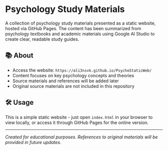 # Psychology Study Materials

A collection of psychology study materials presented as a static website, hosted via GitHub Pages. The content has been summarized from psychology textbooks and academic materials using Google AI Studio to create clear, readable study guides.

## 📚 About

- Access the website: `https://ali3nsvk.github.io/PsychoStaticWeb/`
- Content focuses on key psychology concepts and theories
- Source materials and references will be added later
- Original source materials are not included in this repository

## 🛠️ Usage

This is a simple static website - just open `index.html` in your browser to view locally, or access it through GitHub Pages for the online version.

---
*Created for educational purposes. References to original materials will be provided in future updates.*
